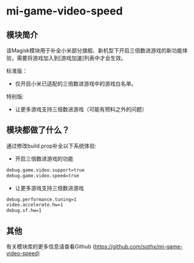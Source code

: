 # mi-game-video-speed

## 模块简介
该Magisk模块用于补全小米部分旗舰、新机型下开启三倍数进游戏的新功能体验，需要将游戏加入到[游戏加速]列表中才会生效。

标准版：
- 仅开启小米已适配的三倍数进游戏中的游戏白名单。

特别版:
- 让更多游戏支持三倍数进游戏（可能有预料之外的问题）

## 模块都做了什么？

通过修改build.prop补全以下系统体验:

- 开启三倍数进游戏的功能
```bash
debug.game.video.support=true
debug.game.video.speed=true
```
- 让更多游戏支持三倍数进游戏
```bash
debug.performance.tuning=1
video.accelerate.hw=1
debug.sf.hw=1
```


## 其他

有关模块库的更多信息请查看Github (https://github.com/sothx/mi-game-video-speed)
